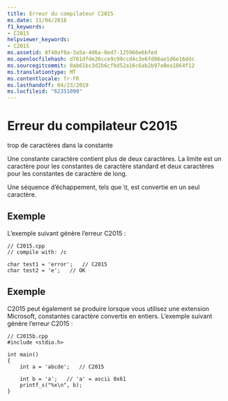 ```yaml
---
title: Erreur du compilateur C2015
ms.date: 11/04/2016
f1_keywords:
- C2015
helpviewer_keywords:
- C2015
ms.assetid: 8f40af0a-3a5a-4d6a-8ed7-125966e6bfed
ms.openlocfilehash: d761dfde26cce9c99ccd4c3e6fd86ae1d6e16ddc
ms.sourcegitcommit: 0ab61bc3d2b6cfbd52a16c6ab2b97a8ea1864f12
ms.translationtype: MT
ms.contentlocale: fr-FR
ms.lasthandoff: 04/23/2019
ms.locfileid: "62351090"
---
```

# <a name="compiler-error-c2015"></a>Erreur du compilateur C2015

trop de caractères dans la constante

Une constante caractère contient plus de deux caractères. La limite est un caractère pour les constantes de caractère standard et deux caractères pour les constantes de caractère de long.

Une séquence d’échappement, tels que \t, est convertie en un seul caractère.

## <a name="example"></a>Exemple

L’exemple suivant génère l’erreur C2015 :

```
// C2015.cpp
// compile with: /c

char test1 = 'error';   // C2015
char test2 = 'e';   // OK
```

## <a name="example"></a>Exemple

C2015 peut également se produire lorsque vous utilisez une extension Microsoft, constantes caractère convertis en entiers.  L’exemple suivant génère l’erreur C2015 :

```
// C2015b.cpp
#include <stdio.h>

int main()
{
    int a = 'abcde';   // C2015

    int b = 'a';   // 'a' = ascii 0x61
    printf_s("%x\n", b);
}
```